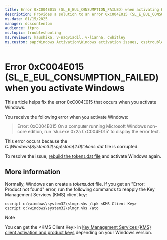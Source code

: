 ```yaml
---
title: Error 0xC004E015 (SL_E_EUL_CONSUMPTION_FAILED) when activating Windows
description: Provides a solution to an error 0xC004E015 (SL_E_EUL_CONSUMPTION_FAILED) when you try to activate Windows.
ms.date: 01/15/2025
manager: dcscontentpm
audience: itpro
ms.topic: troubleshooting
ms.reviewer: kaushika, v-naqviadil, v-lianna, cwhitley
ms.custom: sap:Windows Activation\Windows activation issues, csstroubleshoot
---
```

# Error 0xC004E015 (SL_E_EUL_CONSUMPTION_FAILED) when you activate Windows

This article helps fix the error 0xC004E015 that occurs when you activate Windows.

You receive the following error when you activate Windows:

> Error: 0xC004E015 On a computer running Microsoft Windows non-core edition, run 'slui.exe 0x2a 0xC004E015' to display the error text.

This error occurs because the *C:\\Windows\\System32\\spp\\store\\2.0\\tokens.dat* file is corrupted.

To resolve the issue, [rebuild the tokens.dat file](../licensing-and-activation/rebuild-tokens-dotdat-file.md) and activate Windows again.

## More information

Normally, Windows can create a *tokens.dat* file. If you get an "Error: Product not found" error, run the following commands to reapply the Key Management Services (KMS) client key:

```console
cscript c:\windows\system32\slmgr.vbs /ipk <KMS Client Key>
cscript c:\windows\system32\slmgr.vbs /ato
```

> [!NOTE]
> You can get the \<KMS Client Key\> in [Key Management Services (KMS) client activation and product keys](/windows-server/get-started/kms-client-activation-keys) depending on your Windows version.
